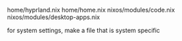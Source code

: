 home/hyprland.nix
home/home.nix
nixos/modules/code.nix
nixos/modules/desktop-apps.nix

for system settings, make a file that is system specific